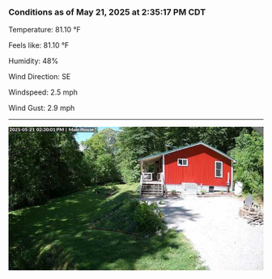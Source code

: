 ### Conditions as of May 21, 2025 at 2:35:17 PM CDT 

Temperature: 81.10 &deg;F

Feels like: 81.10 &deg;F

Humidity: 48%

Wind Direction: SE

Windspeed: 2.5 mph

Wind Gust: 2.9 mph

---

<img src="./images/latest.jpeg"/>

